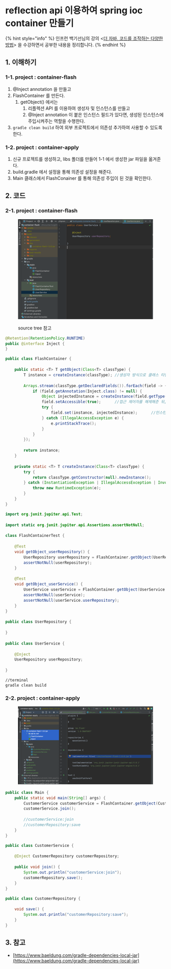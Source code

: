 # reflection api 이용하여 spring ioc container 만들기

{% hint style="info" %}
인프런 백기선님의 강의 <[더 자바, 코드를 조작하는 다양한 방법](https://www.inflearn.com/course/the-java-code-manipulation/dashboard)> 을 수강하면서 공부한 내용을 정리합니다.&#x20;
{% endhint %}



## 1. 이해하기&#x20;

### 1-1. project : container-flash&#x20;

1. @Inject annotation 을 만들고&#x20;
2. FlashContainer 를 만든다.&#x20;
   1. getObject() 에서는&#x20;
      1. 리플렉션 API 를 이용하여 생성자 및 인스턴스를 만들고&#x20;
      2. @Inject annotation 이 붙은 인스턴스 필드가 있다면, 생성된 인스턴스에 주입시켜주는 역할을 수행한다.
3. `gradle clean build` 하여 외부 프로젝트에서 의존성 추가하여 사용할 수 있도록 한다. &#x20;

### 1-2. project : container-apply&#x20;

1. 신규 프로젝트를 생성하고, libs 폴더를 만들어 1-1 에서 생성한 jar 파일을 옮겨준다.&#x20;
2. build.gradle 에서 설정을 통해 의존성 설정을 해준다.&#x20;
3. Main 클래스에서 FlashConainer 를 통해 의존성 주입이 된 것을 확인한다. &#x20;



## 2. 코드&#x20;

### 2-1. project : container-flash&#x20;

<figure><img src="../../.gitbook/assets/image (7).png" alt=""><figcaption><p>source tree 참고 </p></figcaption></figure>

```java
@Retention(RetentionPolicy.RUNTIME)
public @interface Inject {
}
```

```java
public class FlashContainer {

    public static <T> T getObject(Class<T> classType) {
        T instance = createInstance(classType); //생성자 방식으로 클래스 타입에 대한 객체 생성

        Arrays.stream(classType.getDeclaredFields()).forEach(field -> {     //클래스에 정의된 필드들 중, Inject type 어노테이션이 붙어있는 필드 조회
            if (field.getAnnotation(Inject.class) != null) {
                Object injectedInstance = createInstance(field.getType());  //해당 필드에 대해서 객체를 만들고
                field.setAccessible(true);      //접근 제어자를 해제해준 뒤,
                try {
                    field.set(instance, injectedInstance);      //인스턴스에 해당 필드 타입의 인스턴스를 주입시켜준다.
                } catch (IllegalAccessException e) {
                    e.printStackTrace();
                }
            }
        });

        return instance;
    }

    private static <T> T createInstance(Class<T> classType) {
        try {
            return classType.getConstructor(null).newInstance();
        } catch (InstantiationException | IllegalAccessException | InvocationTargetException | NoSuchMethodException e) {
            throw new RuntimeException(e);
        }
    }
}
```

```java
import org.junit.jupiter.api.Test;

import static org.junit.jupiter.api.Assertions.assertNotNull;

class FlashContainerTest {

    @Test
    void getObject_userRepository() {
        UserRepository userRepository = FlashContainer.getObject(UserRepository.class); //reflection 을 반환
        assertNotNull(userRepository);
    }

    @Test
    void getObject_userService() {
        UserService userService = FlashContainer.getObject(UserService.class);
        assertNotNull(userService);
        assertNotNull(userService.userRepository);
    }
}

public class UserRepository {

}

public class UserService {

    @Inject
    UserRepository userRepository;

}

```



```
//terminal 
gradle clean build 
```



### 2-2. project : container-apply&#x20;

<figure><img src="../../.gitbook/assets/image (1) (1).png" alt=""><figcaption></figcaption></figure>

```java
public class Main {
    public static void main(String[] args) {
        CustomerService customerService = FlashContainer.getObject(CustomerService.class);
        customerService.join();

        //customerService:join
        //customerRepository:save
    } 
}
```

```java
public class CustomerService {

    @Inject CustomerRepository customerRepository;

    public void join() {
        System.out.println("customerService:join");
        customerRepository.save();
    }
}
```

```java
public class CustomerRepository {

    void save() {
        System.out.println("customerRepository:save");
    }
}
```



## 3. 참고&#x20;

* [https://www.baeldung.com/gradle-dependencies-local-jar](https://www.baeldung.com/gradle-dependencies-local-jar)

